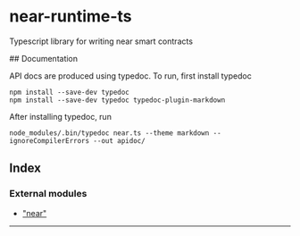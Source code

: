 
near-runtime-ts
===============

Typescript library for writing near smart contracts

\## Documentation

API docs are produced using typedoc. To run, first install typedoc

```
npm install --save-dev typedoc
npm install --save-dev typedoc typedoc-plugin-markdown
```

After installing typedoc, run

```
node_modules/.bin/typedoc near.ts --theme markdown --ignoreCompilerErrors --out apidoc/
```

## Index

### External modules

* ["near"](modules/_near_.md)

---

